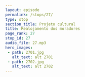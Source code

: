 ```yaml
---
layout: episode
permalink: /stops/27/
type: stop
section_title: Projeto cultural
title: Realojamento dos moradores
page_rank: 27
stop_id: 27
audio_file: 27.mp3
hero_images:
 - path: 2701.jpg
   alt_text: alt 2701
 - path: 2702.jpg
   alt_text: alt 2702
---
```

